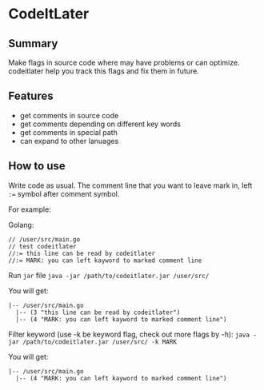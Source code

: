 # CodeItLater

## Summary
Make flags in source code where may have problems or can optimize. codeitlater help you track this flags and fix them in future.

## Features

* get comments in source code
* get comments depending on different key words
* get comments in special path
* can expand to other lanuages

## How to use

Write code as usual. The comment line that you want to leave mark in, left `:=` symbol after comment symbol.

For example:

Golang:
```golang
// /user/src/main.go
// test codeitlater
//:= this line can be read by codeitlater
//:= MARK: you can left kayword to marked comment line

```

Run `jar` file
`java -jar /path/to/codeitlater.jar /user/src/`

You will get:
```
|-- /user/src/main.go
  |-- (3 "this line can be read by codeitlater")
  |-- (4 "MARK: you can left kayword to marked comment line")
```

Filter keyword (use -k be keyword flag, check out more flags by -h):
`java -jar /path/to/codeitlater.jar /user/src/ -k MARK`

You will get:
```
|-- /user/src/main.go
  |-- (4 "MARK: you can left kayword to marked comment line")
```


